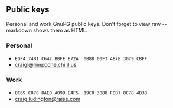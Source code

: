 ## Public keys

Personal and work GnuPG public keys.  Don't forget to view raw -- markdown shows them as HTML.

### Personal
* `EDF4 74B1 C642 BBFE E72A  0B88 00F3 4B7E 3079 CBFF`
* [craigl@rimpoche.chi.il.us](./craigl@rimpoche.chi.il.us.txt)

### Work
* `0C69 C070 8AE0 A099 E4F5  19C0 3888 FDB7 8C78 4D38`
* [craig.ludington@raise.com](./craig.ludington@raise.com.txt)
